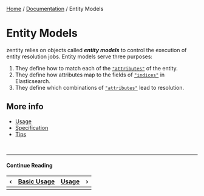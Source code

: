 [Home](/#/) / [Documentation](/#/docs) / Entity Models


# Entity Models


zentity relies on objects called ***entity models*** to control the execution of entity resolution jobs.
Entity models serve three purposes:

1. They define how to match each of the [`"attributes"`](/#/docs/entity-models/specification) of the entity.
2. They define how attributes map to the fields of [`"indices"`](/#/docs/entity-models/specification) in Elasticsearch.
3. They define which combinations of [`"attributes"`](/#/docs/entity-models/specification) lead to resolution.


## More info

- [Usage](/#/docs/entity-models/usage)
- [Specification](/#/docs/entity-models/specification)
- [Tips](/#/docs/entity-models/tips)


&nbsp;

----

#### Continue Reading

|&#8249;|[Basic Usage](/#/docs/basic-usage)|[Usage](/#/docs/entity-models/usage)|&#8250;|
|:---|:---|---:|---:|
|    |    |    |    |